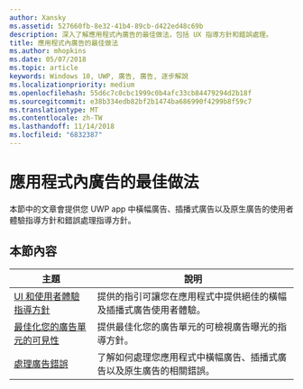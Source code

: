 ```yaml
---
author: Xansky
ms.assetid: 527660fb-8e32-41b4-89cb-d422ed48c69b
description: 深入了解應用程式內廣告的最佳做法，包括 UX 指導方針和錯誤處理。
title: 應用程式內廣告的最佳做法
ms.author: mhopkins
ms.date: 05/07/2018
ms.topic: article
keywords: Windows 10, UWP, 廣告, 廣告, 逐步解說
ms.localizationpriority: medium
ms.openlocfilehash: 55d6c7c0cbc1999c0b4afc33cb84479294d2b18f
ms.sourcegitcommit: e38b334edb82bf2b1474ba686990f4299b8f59c7
ms.translationtype: MT
ms.contentlocale: zh-TW
ms.lasthandoff: 11/14/2018
ms.locfileid: "6832387"
---
```

# <a name="best-practices-for-ads-in-apps"></a>應用程式內廣告的最佳做法

本節中的文章會提供您 UWP app 中橫幅廣告、插播式廣告以及原生廣告的使用者體驗指導方針和錯誤處理指導方針。

## <a name="in-this-section"></a>本節內容

|  主題    | 說明 |               
|----------|-------|
| [UI 和使用者體驗指導方針](ui-and-user-experience-guidelines.md) | 提供的指引可讓您在應用程式中提供絕佳的橫幅及插播式廣告使用者體驗。 |
| [最佳化您的廣告單元的可見性](optimize-ad-unit-viewability.md) | 提供最佳化您的廣告單元的可檢視廣告曝光的指導方針。 |
| [處理廣告錯誤](error-handling-with-advertising-libraries.md)     |  了解如何處理您應用程式中橫幅廣告、插播式廣告以及原生廣告的相關錯誤。          |



 

 
